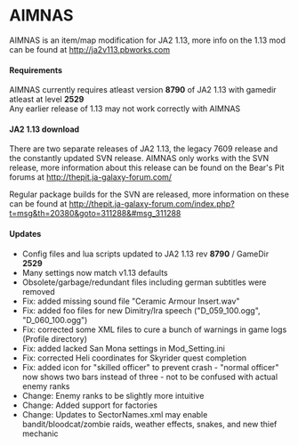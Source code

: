 # AIMNAS

AIMNAS is an item/map modification for JA2 1.13, more info on the 1.13 mod can be found at http://ja2v113.pbworks.com

#### Requirements
AIMNAS currently requires atleast version **8790** of JA2 1.13 with gamedir atleast at level **2529**  
Any earlier release of 1.13 may not work correctly with AIMNAS

#### JA2 1.13 download
There are two separate releases of JA2 1.13, the legacy 7609 release and the constantly updated SVN release.
AIMNAS only works with the SVN release, more information about this release can be found on the Bear's Pit forums at http://thepit.ja-galaxy-forum.com/

Regular package builds for the SVN are released, more information on these can be found at http://thepit.ja-galaxy-forum.com/index.php?t=msg&th=20380&goto=311288&#msg_311288

#### Updates
* Config files and lua scripts updated to JA2 1.13 rev **8790** / GameDir **2529**
* Many settings now match v1.13 defaults
* Obsolete/garbage/redundant files including german subtitles were removed
* Fix: added missing sound file "Ceramic Armour Insert.wav"
* Fix: added foo files for new Dimitry/Ira speech ("D_059_100.ogg", "D_060_100.ogg")
* Fix: corrected some XML files to cure a bunch of warnings in game logs (Profile directory)
* Fix: added lacked San Mona settings in Mod_Setting.ini
* Fix: corrected Heli coordinates for Skyrider quest completion
* Fix: added icon for "skilled officer" to prevent crash - "normal officer" now shows two bars instead of three - not to be confused with actual enemy ranks
* Change: Enemy ranks to be slightly more intuitive
* Change: Added support for factories
* Change: Updates to SectorNames.xml may enable bandit/bloodcat/zombie raids, weather effects, snakes, and new thief mechanic
